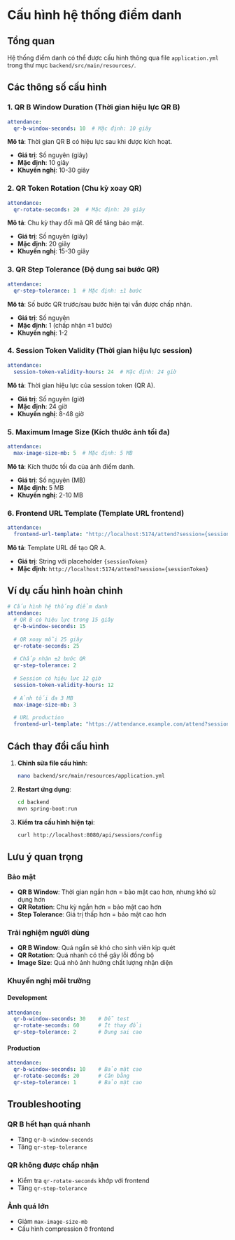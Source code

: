 # Cấu hình hệ thống điểm danh

## Tổng quan

Hệ thống điểm danh có thể được cấu hình thông qua file `application.yml` trong thư mục `backend/src/main/resources/`.

## Các thông số cấu hình

### 1. QR B Window Duration (Thời gian hiệu lực QR B)

```yaml
attendance:
  qr-b-window-seconds: 10  # Mặc định: 10 giây
```

**Mô tả**: Thời gian QR B có hiệu lực sau khi được kích hoạt.
- **Giá trị**: Số nguyên (giây)
- **Mặc định**: 10 giây
- **Khuyến nghị**: 10-30 giây

### 2. QR Token Rotation (Chu kỳ xoay QR)

```yaml
attendance:
  qr-rotate-seconds: 20  # Mặc định: 20 giây
```

**Mô tả**: Chu kỳ thay đổi mã QR để tăng bảo mật.
- **Giá trị**: Số nguyên (giây)
- **Mặc định**: 20 giây
- **Khuyến nghị**: 15-30 giây

### 3. QR Step Tolerance (Độ dung sai bước QR)

```yaml
attendance:
  qr-step-tolerance: 1  # Mặc định: ±1 bước
```

**Mô tả**: Số bước QR trước/sau bước hiện tại vẫn được chấp nhận.
- **Giá trị**: Số nguyên
- **Mặc định**: 1 (chấp nhận ±1 bước)
- **Khuyến nghị**: 1-2

### 4. Session Token Validity (Thời gian hiệu lực session)

```yaml
attendance:
  session-token-validity-hours: 24  # Mặc định: 24 giờ
```

**Mô tả**: Thời gian hiệu lực của session token (QR A).
- **Giá trị**: Số nguyên (giờ)
- **Mặc định**: 24 giờ
- **Khuyến nghị**: 8-48 giờ

### 5. Maximum Image Size (Kích thước ảnh tối đa)

```yaml
attendance:
  max-image-size-mb: 5  # Mặc định: 5 MB
```

**Mô tả**: Kích thước tối đa của ảnh điểm danh.
- **Giá trị**: Số nguyên (MB)
- **Mặc định**: 5 MB
- **Khuyến nghị**: 2-10 MB

### 6. Frontend URL Template (Template URL frontend)

```yaml
attendance:
  frontend-url-template: "http://localhost:5174/attend?session={sessionToken}"
```

**Mô tả**: Template URL để tạo QR A.
- **Giá trị**: String với placeholder `{sessionToken}`
- **Mặc định**: `http://localhost:5174/attend?session={sessionToken}`

## Ví dụ cấu hình hoàn chỉnh

```yaml
# Cấu hình hệ thống điểm danh
attendance:
  # QR B có hiệu lực trong 15 giây
  qr-b-window-seconds: 15
  
  # QR xoay mỗi 25 giây
  qr-rotate-seconds: 25
  
  # Chấp nhận ±2 bước QR
  qr-step-tolerance: 2
  
  # Session có hiệu lực 12 giờ
  session-token-validity-hours: 12
  
  # Ảnh tối đa 3 MB
  max-image-size-mb: 3
  
  # URL production
  frontend-url-template: "https://attendance.example.com/attend?session={sessionToken}"
```

## Cách thay đổi cấu hình

1. **Chỉnh sửa file cấu hình**:
   ```bash
   nano backend/src/main/resources/application.yml
   ```

2. **Restart ứng dụng**:
   ```bash
   cd backend
   mvn spring-boot:run
   ```

3. **Kiểm tra cấu hình hiện tại**:
   ```bash
   curl http://localhost:8080/api/sessions/config
   ```

## Lưu ý quan trọng

### Bảo mật
- **QR B Window**: Thời gian ngắn hơn = bảo mật cao hơn, nhưng khó sử dụng hơn
- **QR Rotation**: Chu kỳ ngắn hơn = bảo mật cao hơn
- **Step Tolerance**: Giá trị thấp hơn = bảo mật cao hơn

### Trải nghiệm người dùng
- **QR B Window**: Quá ngắn sẽ khó cho sinh viên kịp quét
- **QR Rotation**: Quá nhanh có thể gây lỗi đồng bộ
- **Image Size**: Quá nhỏ ảnh hưởng chất lượng nhận diện

### Khuyến nghị môi trường

#### Development
```yaml
attendance:
  qr-b-window-seconds: 30    # Dễ test
  qr-rotate-seconds: 60      # Ít thay đổi
  qr-step-tolerance: 2       # Dung sai cao
```

#### Production
```yaml
attendance:
  qr-b-window-seconds: 10    # Bảo mật cao
  qr-rotate-seconds: 20      # Cân bằng
  qr-step-tolerance: 1       # Bảo mật cao
```

## Troubleshooting

### QR B hết hạn quá nhanh
- Tăng `qr-b-window-seconds`
- Tăng `qr-step-tolerance`

### QR không được chấp nhận
- Kiểm tra `qr-rotate-seconds` khớp với frontend
- Tăng `qr-step-tolerance`

### Ảnh quá lớn
- Giảm `max-image-size-mb`
- Cấu hình compression ở frontend
